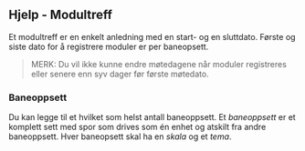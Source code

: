 ﻿## Hjelp - Modultreff
Et modultreff er en enkelt anledning med en start- og en sluttdato.
Første og siste dato for å registrere moduler er per baneopsett.

> MERK: Du vil ikke kunne endre møtedagene når moduler registreres eller senere enn syv dager før første møtedato.

### Baneoppsett
Du kan legge til et hvilket som helst antall baneoppsett.
Et *baneoppsett* er et komplett sett med spor som drives som én enhet og atskilt fra andre baneoppsett.
Hver baneopsett skal ha en *skala* og et *tema*.